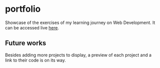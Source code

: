 # portfolio
Showcase of the exercises of my learning journey on Web Development.
It can be accessed live [here](https://martabosch.tech/).

## Future works
Besides adding more projects to display, a preview of each project and a link to their code is on its way. 
